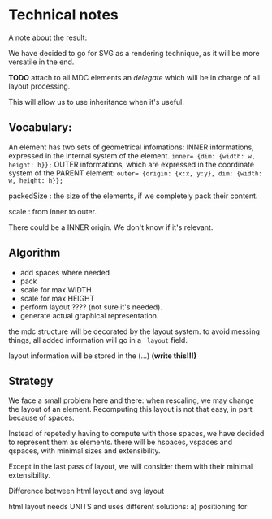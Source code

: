 # Technical notes

 
A note about the result:

We have decided to go for SVG as a rendering technique, as 
it will be more versatile in the end.

**TODO** 
attach to all MDC elements an *delegate* which will 
be in charge of all layout processing.

This will allow us to use inheritance when it's useful. 


## Vocabulary:

An element has two sets of geometrical infomations:
INNER informations, expressed in the internal system of the element.
`inner= {dim: {width: w, height: h}};` 
OUTER informations, which are expressed in the coordinate system of the PARENT element:
`outer= {origin: {x:x, y:y}, dim: {width: w, height: h}};`


packedSize
: the size of the elements, if we completely pack their content.


scale
: from inner to outer.

There could be a INNER origin. We don't know if it's relevant.


## Algorithm

* add spaces where needed
* pack
* scale for max WIDTH
* scale for max HEIGHT
* perform layout ???? (not sure it's needed).
* generate actual graphical representation.

the mdc structure will be decorated by the layout system.
to avoid messing things, all added information will go 
in a `_layout` field.

layout information will be stored in the (...) **(write this!!!)**

##  Strategy

We face a small problem here and there:
when rescaling, we may change the layout of an element.
Recomputing this layout is not that easy, in part because of spaces.

Instead of repetedly having to compute with those spaces, 
we have decided to represent them as elements.
there will be hspaces, vspaces and qspaces, with minimal sizes and
extensibility.

Except in the last pass of layout, we will consider them with their minimal 
extensibility. 


Difference between html layout and svg layout

html layout needs UNITS and uses different solutions:
a) positioning for 
